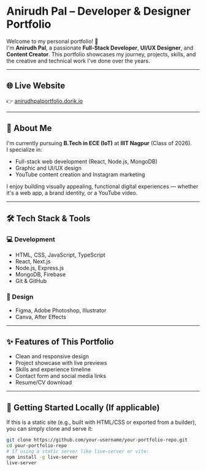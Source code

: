 # Anirudh Pal – Developer & Designer Portfolio

Welcome to my personal portfolio! 👋  
I'm **Anirudh Pal**, a passionate **Full-Stack Developer**, **UI/UX Designer**, and **Content Creator**. This portfolio showcases my journey, projects, skills, and the creative and technical work I've done over the years.

---

## 🌐 Live Website

👉 [anirudhpalportfolio.dorik.io](https://anirudhpalportfolio.dorik.io)

---

## 📌 About Me

I'm currently pursuing **B.Tech in ECE (IoT)** at **IIIT Nagpur** (Class of 2026).  
I specialize in:

- Full-stack web development (React, Node.js, MongoDB)
- Graphic and UI/UX design
- YouTube content creation and Instagram marketing

I enjoy building visually appealing, functional digital experiences — whether it's a web app, a brand identity, or a YouTube video.

---

## 🛠️ Tech Stack & Tools

### 💻 Development
- HTML, CSS, JavaScript, TypeScript
- React, Next.js
- Node.js, Express.js
- MongoDB, Firebase
- Git & GitHub

### 🎨 Design
- Figma, Adobe Photoshop, Illustrator
- Canva, After Effects

---

## ✨ Features of This Portfolio

- Clean and responsive design
- Project showcase with live previews
- Skills and experience timeline
- Contact form and social media links
- Resume/CV download

---

## 🚀 Getting Started Locally (If applicable)

If this is a static site (e.g., built with HTML/CSS or exported from a builder), you can simply clone and serve it:

```bash
git clone https://github.com/your-username/your-portfolio-repo.git
cd your-portfolio-repo
# If using a static server like live-server or vite:
npm install -g live-server
live-server
